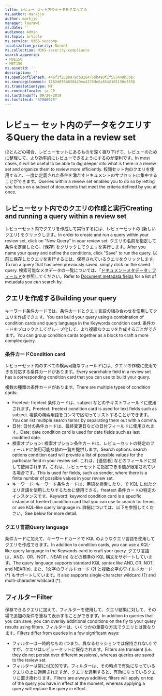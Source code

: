 ```yaml
---
title: レビュー セット内のデータをクエリする
ms.author: markjjo
author: markjjo
manager: laurawi
ms.date: ''
audience: Admin
ms.topic: article
ms.service: O365-seccomp
localization_priority: Normal
ms.collection: M365-security-compliance
search.appverid:
- MOE150
- MET150
ms.assetid: ''
description: ''
ms.openlocfilehash: 446f3f2588a79cb328476db490f1f555448b5ce7
ms.sourcegitcommit: 1162d676b036449ea4220de8a6642165190e3398
ms.translationtype: MT
ms.contentlocale: ja-JP
ms.lasthandoff: 09/20/2019
ms.locfileid: "37086975"
---
```

# <a name="query-the-data-in-a-review-set"></a><span data-ttu-id="e5b9a-102">レビュー セット内のデータをクエリする</span><span class="sxs-lookup"><span data-stu-id="e5b9a-102">Query the data in a review set</span></span>

<span data-ttu-id="e5b9a-103">ほとんどの場合、レビューセットにあるものを深く掘り下げて、レビューのために整理して、より効率的にレビューできるようにするのが便利です。</span><span class="sxs-lookup"><span data-stu-id="e5b9a-103">In most cases, it will be useful to be able to dig deeper into what is there in a review set and organize them to review more efficiently.</span></span> <span data-ttu-id="e5b9a-104">校閲セット内のクエリを使用すると、一度に定義された条件を満たすドキュメントのサブセットに集中することができます。</span><span class="sxs-lookup"><span data-stu-id="e5b9a-104">Queries within a review set enables you to do so by letting you focus on a subset of documents that meet the criteria defined by you at once.</span></span>

## <a name="creating-and-running-a-query-within-a-review-set"></a><span data-ttu-id="e5b9a-105">レビューセット内でのクエリの作成と実行</span><span class="sxs-lookup"><span data-stu-id="e5b9a-105">Creating and running a query within a review set</span></span>

<span data-ttu-id="e5b9a-106">レビューセット内でクエリを作成して実行するには、レビューセットの [新しいクエリ] をクリックします。</span><span class="sxs-lookup"><span data-stu-id="e5b9a-106">In order to create and run a query within your review set, click on "New Query" in your review set.</span></span> <span data-ttu-id="e5b9a-107">クエリの名前を指定して条件を定義したら、[保存] をクリックしてクエリを実行します。</span><span class="sxs-lookup"><span data-stu-id="e5b9a-107">After you name your query and define the conditions, click "Save" to run the query.</span></span> <span data-ttu-id="e5b9a-108">以前に保存したクエリを実行するには、保存されているクエリをクリックします。</span><span class="sxs-lookup"><span data-stu-id="e5b9a-108">To run a query that has been previously saved, simply click on the saved query.</span></span> <span data-ttu-id="e5b9a-109">検索可能なメタデータの一覧については、「[ドキュメントメタデータ」フィールド](document-metadata-fields.md)を参照してください。</span><span class="sxs-lookup"><span data-stu-id="e5b9a-109">Refer to [Document metadata fields](document-metadata-fields.md) for a list of metadata you can search by.</span></span>

## <a name="building-your-query"></a><span data-ttu-id="e5b9a-110">クエリを作成する</span><span class="sxs-lookup"><span data-stu-id="e5b9a-110">Building your query</span></span>

<span data-ttu-id="e5b9a-111">キーワード条件カードでは、条件カードとクエリ言語の組み合わせを使用してクエリを作成できます。</span><span class="sxs-lookup"><span data-stu-id="e5b9a-111">You can build your query using a combination of condition cards and query language in the Keywords condition card.</span></span> <span data-ttu-id="e5b9a-112">条件カードをブロックとしてグループ化して、より複雑なクエリを作成することができます。</span><span class="sxs-lookup"><span data-stu-id="e5b9a-112">You can group condition cards together as a block to craft a more complex query.</span></span>

### <a name="condition-card"></a><span data-ttu-id="e5b9a-113">条件カード</span><span class="sxs-lookup"><span data-stu-id="e5b9a-113">Condition card</span></span>

<span data-ttu-id="e5b9a-114">レビューセット内のすべての検索可能なフィールドには、クエリの作成に使用できる対応する条件カードがあります。</span><span class="sxs-lookup"><span data-stu-id="e5b9a-114">Every searchable field in a review set has a corresponding condition card that you can use to build your query.</span></span>

<span data-ttu-id="e5b9a-115">複数の種類の条件カードがあります。</span><span class="sxs-lookup"><span data-stu-id="e5b9a-115">There are multiple types of condition cards:</span></span>
- <span data-ttu-id="e5b9a-116">Freetext: freetext 条件カードは、subject などのテキストフィールドに使用されます。</span><span class="sxs-lookup"><span data-stu-id="e5b9a-116">Freetext: freetext condition card is used for text fields such as subject.</span></span> <span data-ttu-id="e5b9a-117">複数の検索用語をコンマで区切ってリストすることができます。</span><span class="sxs-lookup"><span data-stu-id="e5b9a-117">You can list multiple search terms by separating them out with a comma.</span></span>
- <span data-ttu-id="e5b9a-118">日付: 日付の条件カードは、最終変更日などの日付フィールドに使用されます。</span><span class="sxs-lookup"><span data-stu-id="e5b9a-118">Date: date condition card is used for date fields such as last modified date.</span></span>
- <span data-ttu-id="e5b9a-119">検索オプション: 検索オプション条件カードは、レビューセットの特定のフィールドに使用可能な値の一覧を提供します。</span><span class="sxs-lookup"><span data-stu-id="e5b9a-119">Search options: search options condition card will provide a list of possible values for the particular field in your review set.</span></span> <span data-ttu-id="e5b9a-120">これは、[送信者] などのフィールドに対して使用されます。これは、レビューセットに指定できる値が限定されている場合です。</span><span class="sxs-lookup"><span data-stu-id="e5b9a-120">This is used for fields, such as sender, where there is a finite number of possible values in your review set.</span></span>
- <span data-ttu-id="e5b9a-121">キーワード: キーワード条件カードは、用語を検索したり、で KQL に似たクエリ言語を使用したりするために使用できる、freetext 条件カードの特定のインスタンスです。</span><span class="sxs-lookup"><span data-stu-id="e5b9a-121">Keyword: keyword condition card is a specific instance of freetext condition card that you can use to search for terms, or use KQL-like query language in.</span></span> <span data-ttu-id="e5b9a-122">詳細については、以下を参照してください。</span><span class="sxs-lookup"><span data-stu-id="e5b9a-122">See below for more detail.</span></span>

### <a name="query-language"></a><span data-ttu-id="e5b9a-123">クエリ言語</span><span class="sxs-lookup"><span data-stu-id="e5b9a-123">Query language</span></span>

<span data-ttu-id="e5b9a-124">条件カードに加えて、キーワードカードで KQL のようなクエリ言語を使用してクエリを作成できます。</span><span class="sxs-lookup"><span data-stu-id="e5b9a-124">In addition to condition cards, you can use a KQL-like query language in the Keywords card to craft your query.</span></span> <span data-ttu-id="e5b9a-125">クエリ言語は、AND、OR、NOT、NEAR (n) などの標準の KQL 構文をサポートしています。</span><span class="sxs-lookup"><span data-stu-id="e5b9a-125">The query language supports standard KQL syntax like AND, OR, NOT, and NEAR(n).</span></span> <span data-ttu-id="e5b9a-126">また、1文字のワイルドカード (?) と複数文字のワイルドカード (\*) もサポートしています。</span><span class="sxs-lookup"><span data-stu-id="e5b9a-126">It also supports single-character wildcard (?) and multi-character wildcard (\*).</span></span>

## <a name="filter"></a><span data-ttu-id="e5b9a-127">フィルター</span><span class="sxs-lookup"><span data-stu-id="e5b9a-127">Filter</span></span>

<span data-ttu-id="e5b9a-128">保存できるクエリに加えて、フィルターを使用して、クエリ結果に対して、その場で追加の条件を重ねて表示することができます。</span><span class="sxs-lookup"><span data-stu-id="e5b9a-128">In addition to queries that you can save, you can overlay additional conditions on the fly to your query results using filters.</span></span> <span data-ttu-id="e5b9a-129">フィルターは、いくつかの重要な方法でクエリとは異なります。</span><span class="sxs-lookup"><span data-stu-id="e5b9a-129">Filters differ from queries in a few significant ways:</span></span>
- <span data-ttu-id="e5b9a-130">フィルターは一時的なもの (つまり、異なるセッションでは保持されない) ですが、クエリはレビューセットに保存されます。</span><span class="sxs-lookup"><span data-stu-id="e5b9a-130">Filters are transient (i.e. they do not persist over different sessions), whereas queries are saved to the review set.</span></span>
- <span data-ttu-id="e5b9a-131">フィルターは常に付加的です。フィルターは、その時点で有効になっているクエリの上に適用されますが、クエリを適用すると、有効になっているクエリに置き換わります。</span><span class="sxs-lookup"><span data-stu-id="e5b9a-131">Filters are always additive; filters will apply on top of the query you have in effect at the moment, whereas applying a query will replace the query in effect.</span></span>